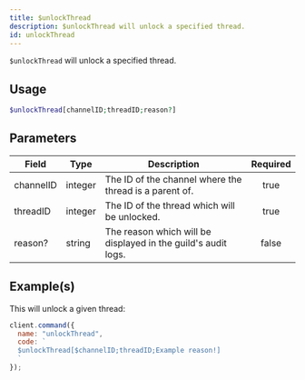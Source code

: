 ```yaml
---
title: $unlockThread
description: $unlockThread will unlock a specified thread.
id: unlockThread
---
```


`$unlockThread` will unlock a specified thread.

## Usage

```php
$unlockThread[channelID;threadID;reason?]
```

## Parameters

| Field     | Type    | Description                                                   | Required |
| --------- | ------- | ------------------------------------------------------------- | :------: |
| channelID | integer | The ID of the channel where the thread is a parent of.        |   true   |
| threadID  | integer | The ID of the thread which will be unlocked.                  |   true   |
| reason?   | string  | The reason which will be displayed in the guild's audit logs. |  false   |

## Example(s)

This will unlock a given thread:

```javascript
client.command({
  name: "unlockThread",
  code: `
  $unlockThread[$channelID;threadID;Example reason!]
  `
});
```
